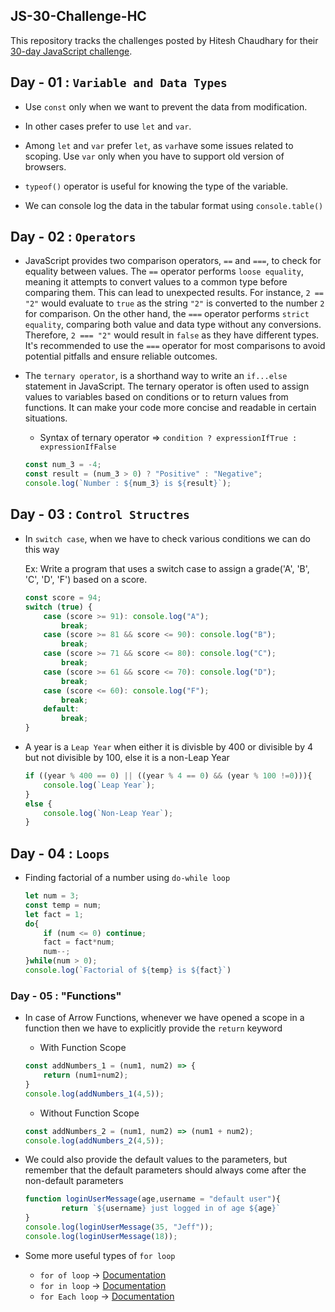 ## JS-30-Challenge-HC 
This repository tracks the challenges posted by Hitesh Chaudhary for their [30-day JavaScript challenge](https://www.youtube.com/redirect?event=video_description&redir_token=QUFFLUhqbkpDb0R1SGV6OUQxeEZVS3NhVFRCYWJnWFZvQXxBQ3Jtc0trYWdYVWpYS2RCR3ZyemRnNGVWaFNsSjVTdXlSU0J4SjRqcTZLYTJmbkVRblczcF83QVI5a3hzSFBBdzNWM1JBQjNHbDRVN25zbUF4MW1INEM2a2NvdUl2ZnZITzZ1eU1lS2duRk1NeHBRdWJJNndpRQ&q=https%3A%2F%2Fcourses.chaicode.com%2Flearn%2F30-days-of-Javascript-challenge&v=GskMI5TqfBw).

## Day - 01 : `Variable and Data Types`

* Use `const` only when we want to prevent the data from modification.

* In other cases prefer to use `let` and `var`.

* Among `let` and `var` prefer `let`, as `var`have some issues related to scoping. Use `var` only when you have to support old version of browsers.

* `typeof()` operator is useful for knowing the type of the variable.

* We can console log the data in the tabular format using `console.table()`

## Day - 02 : `Operators`

* JavaScript provides two comparison operators, `==` and `===`, to check for equality between values. The `==` operator performs `loose equality`, meaning it attempts to convert values to a common type before comparing them. This can lead to unexpected results. For instance, `2 == "2"` would evaluate to `true` as the string `"2"` is converted to the number `2` for comparison. On the other hand, the `===` operator performs `strict equality`, comparing both value and data type without any conversions. Therefore, `2 === "2"` would result in `false` as they have different types. It's recommended to use the `===` operator for most comparisons to avoid potential pitfalls and ensure reliable outcomes.

* The `ternary operator`, is a shorthand way to write an `if...else` statement in JavaScript. The ternary operator is often used to assign values to variables based on conditions or to return values from functions. It can make your code more concise and readable in certain situations.

    - Syntax of ternary operator => `condition ? expressionIfTrue : expressionIfFalse`

    ```javascript
    const num_3 = -4;
    const result = (num_3 > 0) ? "Positive" : "Negative";
    console.log(`Number : ${num_3} is ${result}`);
    ```

## Day - 03 : `Control Structres`

* In `switch case`, when we have to check various conditions we can do this way
    
    Ex: Write a program that uses a switch case to assign a grade('A', 'B', 'C', 'D', 'F') based on a score.

    ```javascript
    const score = 94;
    switch (true) {
        case (score >= 91): console.log("A");
            break;
        case (score >= 81 && score <= 90): console.log("B");
            break;
        case (score >= 71 && score <= 80): console.log("C");
            break;
        case (score >= 61 && score <= 70): console.log("D");
            break;
        case (score <= 60): console.log("F");
            break;
        default:
            break;
    }
    ```

* A year is a `Leap Year` when either it is divisble by 400 or divisible by 4 but not divisible by 100, else it is a non-Leap Year

    ```javascript
    if ((year % 400 == 0) || ((year % 4 == 0) && (year % 100 !=0))){
        console.log(`Leap Year`);
    }
    else {
        console.log(`Non-Leap Year`);
    }
    ```
## Day - 04 : `Loops`

* Finding factorial of a number using `do-while loop`

    ```javascript
    let num = 3;
    const temp = num;
    let fact = 1;
    do{
        if (num <= 0) continue;
        fact = fact*num;
        num--;
    }while(num > 0);
    console.log(`Factorial of ${temp} is ${fact}`)
    ```

### Day - 05 : "Functions"

* In case of Arrow Functions, whenever we have opened a scope in a function then we have to explicitly provide the `return` keyword
    - With Function Scope
    
    ```javascript
    const addNumbers_1 = (num1, num2) => {
        return (num1+num2);
    }
    console.log(addNumbers_1(4,5));
    ```

    - Without Function Scope
    
    ```javascript
    const addNumbers_2 = (num1, num2) => (num1 + num2);
    console.log(addNumbers_2(4,5));
    ```

* We could also provide the default values to the parameters, but remember that the default parameters should always come after the non-default parameters
    
    ```javascript
    function loginUserMessage(age,username = "default user"){
            return `${username} just logged in of age ${age}`
    }
    console.log(loginUserMessage(35, "Jeff"));
    console.log(loginUserMessage(18));
    ```

* Some more useful types of `for loop`
    - `for of loop` -> [Documentation](https://developer.mozilla.org/en-US/docs/Web/JavaScript/Reference/Statements/for...of)
    - `for in loop` -> [Documentation](https://developer.mozilla.org/en-US/docs/Web/JavaScript/Reference/Statements/for...in)
    - `for Each loop` -> [Documentation](https://developer.mozilla.org/en-US/docs/Web/JavaScript/Reference/Global_Objects/Array/forEach)

